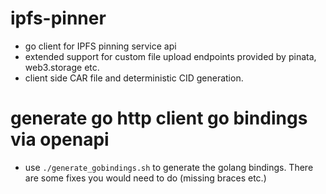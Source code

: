# ipfs-pinner
- go client for IPFS pinning service api
- extended support for custom file upload endpoints provided by pinata, web3.storage etc.
- client side CAR file and deterministic CID generation.

# generate go http client go bindings via openapi
- use `./generate_gobindings.sh` to generate the golang bindings. There are some fixes you
  would need to do (missing braces etc.)
